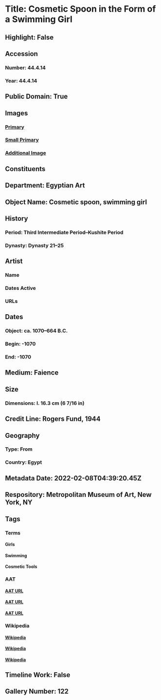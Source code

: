 # Title: Cosmetic Spoon in the Form of a Swimming Girl
## Highlight: False
## Accession
### Number: 44.4.14
### Year: 44.4.14
## Public Domain: True
## Images
### [Primary](https://images.metmuseum.org/CRDImages/eg/original/44.4.14_RIGHT_3_4.JPG)
### [Small Primary](https://images.metmuseum.org/CRDImages/eg/web-large/44.4.14_RIGHT_3_4.JPG)
### [Additional Image](https://images.metmuseum.org/CRDImages/eg/original/44.4.14_LEFT_3_4.JPG)
## Constituents
## Department: Egyptian Art
## Object Name: Cosmetic spoon, swimming girl
## History
### Period: Third Intermediate Period–Kushite Period
### Dynasty: Dynasty 21–25
## Artist
### Name
### Dates Active
### URLs
## Dates
### Object: ca. 1070–664 B.C.
### Begin: -1070
### End: -1070
## Medium: Faience
## Size
### Dimensions: l. 16.3 cm (6 7/16 in)
## Credit Line: Rogers Fund, 1944
## Geography
### Type: From
### Country: Egypt
## Metadata Date: 2022-02-08T04:39:20.45Z
## Respository: Metropolitan Museum of Art, New York, NY
## Tags
### Terms
#### Girls
#### Swimming
#### Cosmetic Tools
### AAT
#### [AAT URL](http://vocab.getty.edu/page/aat/300247581)
#### [AAT URL](http://vocab.getty.edu/page/aat/300239495)
#### [AAT URL](None)
### Wikipedia
#### [Wikipedia]()
#### [Wikipedia]()
#### [Wikipedia]()
## Timeline Work: False
## Gallery Number: 122